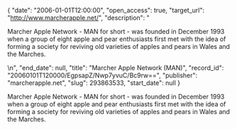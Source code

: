 {
  "date": "2006-01-01T12:00:00", 
  "open_access": true, 
  "target_url": "http://www.marcherapple.net/", 
  "description": "<p>Marcher Apple Network - MAN for short - was founded in December 1993 when a group of eight apple and pear enthusiasts first met with the idea of forming a society for reviving old varieties of apples and pears in Wales and the Marches.</p>\n", 
  "end_date": null, 
  "title": "Marcher Apple Network (MAN)", 
  "record_id": "20060101T120000/EgpsapZ/Nwp7yvuC/Bc9rw==", 
  "publisher": "marcherapple.net", 
  "slug": 293863533, 
  "start_date": null
}

<p>Marcher Apple Network - MAN for short - was founded in December 1993 when a group of eight apple and pear enthusiasts first met with the idea of forming a society for reviving old varieties of apples and pears in Wales and the Marches.</p>
